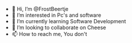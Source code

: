 - 👋 Hi, I’m @FrostBeertje
- 👀 I’m interested in Pc's and software
- 🌱 I’m currently learning Software Development
- 💞️ I’m looking to collaborate on Cheese
- 📫 How to reach me, You don't

<!---
FrostBeertje/FrostBeertje is a ✨ special ✨ repository because its `README.md` (this file) appears on your GitHub profile.
You can click the Preview link to take a look at your changes.
--->
